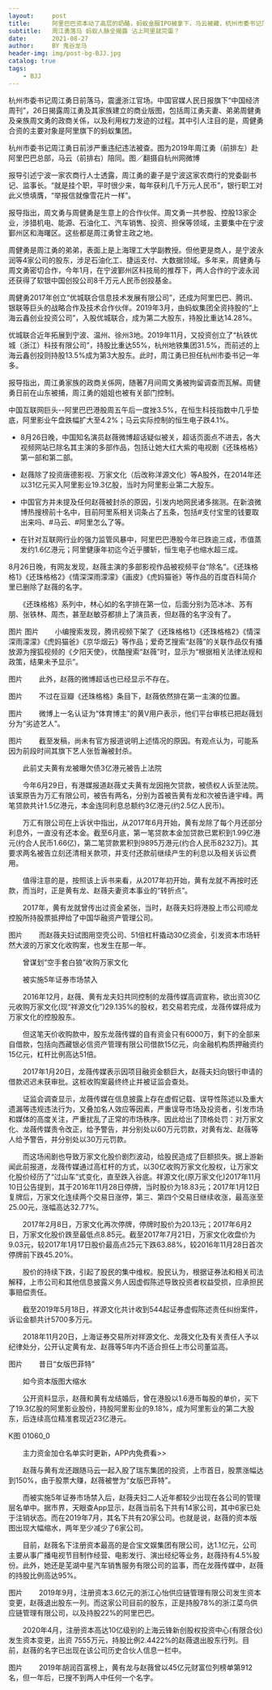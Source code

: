 ```yaml
---
layout:     post
title:      阿里巴巴资本动了高层的奶酪，蚂蚁金服IPO被拿下，马云被藏，杭州市委书记落马，连带赵薇和高晓松都被顺带封杀
subtitle:   周江勇落马 蚂蚁人脉全揭露 沾上阿里就完蛋？
date:       2021-08-27
author:     BY 鬼谷龙马
header-img: img/post-bg-BJJ.jpg
catalog: true
tags:
    - BJJ
---
```





杭州市委书记周江勇日前落马，震盪浙江官场。中国官媒人民日报旗下“中国经济周刊”，26日揭露周江勇及其家族建立的商业版图，包括周江勇夫妻、弟弟周健勇及亲族周文勇的政商关係，以及利用权力发迹的过程。其中引人注目的是，周健勇合资的主要对象是阿里旗下的蚂蚁集团。

杭州市委书记周江勇日前涉严重违纪违法被查。图为2019年周江勇（前排左）赴阿里巴巴总部，马云（前排右）陪同。图／翻摄自杭州网微博

报导引述宁波一家农商行人士透露，周江勇的妻子是宁波这家农商行的党委副书记、监事长。“就是挂个职，平时很少来，每年获利几千万元人民币”，银行职工对此义愤填膺，“举报信就像雪花片一样”。

报导指出，周文勇与周健勇是生意上的合作伙伴。周文勇一共参股、控股13家企业，涉猎机电、能源、石油化工、汽车销售、投资、担保等领域，主要集中在宁波鄞州区和海曙区。这些都是周江勇曾主政之地。

周健勇是周江勇的弟弟，表面上是上海理工大学副教授。但他更是商人，是宁波永润等4家公司的股东，涉足石油化工、捷运支付、大数据领域。多年来，周健勇与周文勇密切合作，今年1月，在宁波鄞州区科技局的推荐下，两人合作的宁波永润还获得了软银中国创投公司8千万元人民币创投基金。

周健勇2017年创立“优城联合信息技术发展有限公司”，还成为阿里巴巴、腾讯、银联等巨头的战略合作及技术合作伙伴。2019年3月，由蚂蚁集团全资持股的“上海云鑫创业投资公司”，入股优城联合，成为第二大股东，持股比重达14.28%。

优城联合近年拓展到宁波、温州、徐州3地。2019年11月，又投资创立了“杭铁优城（浙江）科技有限公司”，持股比重达55%，杭州地铁集团31.5%，而前述的上海云鑫创投则持股13.5%成为第3大股东。此时，周江勇已担任杭州市委书记一年多。

报导指出，周江勇家族的政商关係网，随著7月间周文勇被拘留调查而瓦解。周健勇日前在山东被捕，周江勇的姐姐也被有关部门控制。

中国互联网巨头--阿里巴巴港股周五午后一度挫3.5%，在恒生科技指数中几乎垫底，阿里影业午盘跌幅扩大至4.2%；马云实际控制的恒生电子跌4.1%。

* 8月26日晚，中国知名演员赵薇微博超话疑似被关，超话页面点不进去，各大视频网站已除名其主演的多部作品，包括让她大红大紫的电视剧《还珠格格》第一部和第二部。

* 赵薇除了投资唐德影视、万家文化（后改称洋源文化）等A股外，在2014年还以31亿元买入阿里影业19.3亿股，当时为阿里影业第二大股东。

* 中国官方并未提及任何赵薇被封杀的原因，引发内地网民诸多揣测。在新浪微博热搜榜前十名中，目前阿里系相关词条占了五条，包括#支付宝里的钱要取出来吗、#马云、#阿里怎么了等。

* 在针对互联网行业的强力监管风暴中，阿里巴巴港股今年已跌逾三成，市值蒸发约1.6亿港元；阿里健康年初迄今近乎腰斩，恒生电子也缩水超三成。

8月26日晚，有网友发现，赵薇主演的多部影视作品被视频平台“除名”。《还珠格格1》《还珠格格2》《情深深雨濛濛》《画皮》《虎妈猫爸》等作品的百度百科简介里已删除了赵薇的名字。

　　《还珠格格》系列中，林心如的名字排在第一位，后面分别为范冰冰、苏有朋、张铁林、周杰，甚至赵敏芬都排上了演员表，但赵薇的名字没有了。

图片
图片
　　小编搜索发现，腾讯视频下架了《还珠格格1》《还珠格格2》《情深深雨濛濛》《虎妈猫爸》《京华烟云》等作品；爱奇艺搜索“赵薇”的关联作品仅有播放源为搜狐视频的《夕阳天使》，优酷搜索“赵薇”时，显示为“根据相关法律法规和政策，结果未予显示”。

图片
　　此外，赵薇的微博超话也已经显示不存在。

图片
　　不过在豆瓣《还珠格格》条目下，赵薇依然排在第一主演的位置。

图片
　　微博上一名认证为“体育博主”的黄V用户表示，他们平台审核已把赵薇划分为“劣迹艺人”。

图片
　　截至发稿，尚未有官方报道说明上述情况的原因。有观点认为，可能系因为前段时间其旗下艺人张哲瀚被封杀。

　　此前丈夫黄有龙被曝欠债3亿港元被告上法院

　　今年6月29日，有港媒报道赵薇丈夫黄有龙因拖欠贷款，被债权人诉至法院。该案原告为万汇有限公司，被告有两名，分别为首被告黄有龙和次被告逄宇峰。两笔贷款共计1.5亿港元，本金连同利息总额约3亿港元(约2.5亿人民币)。

　　万汇有限公司在上诉状中指出，从2017年6月开始，黄有龙除了每个月还部分利息外，一直没有还本金。截至6月底，第一笔贷款本金加贷款已累积到1.99亿港元(约合人民币1.66亿)，第二笔贷款累积到9895万港元(约合人民币8232万)。其要求两名被告立刻还清相关款项，并支付还款前继续产生的利息以及相关诉讼费用。

　　值得注意的是，按照该上诉书来看，从2017年初开始，黄有龙就不再按时还款，而当时，正是黄有龙、赵薇夫妻资本事业的“转折点”。

　　2017年，黄有龙就曾传出过资金紧张，当时，赵薇夫妇将港股上市公司顺龙控股所持股票抵押给了中国华融资产管理公司。

图片
　　而赵薇夫妇试图用空壳公司、51倍杠杆撬动30亿资金，引发资本市场轩然大波的万家文化收购案，也发生在那一年。

　　曾谋划“空手套白狼”收购万家文化

　　被实施5年证券市场禁入



　　2016年12月，赵薇、黄有龙夫妇共同控制的龙薇传媒高调宣称，欲出资30亿元收购万家文化(现“祥源文化”)29.135%的股权，若交易若完成，龙薇传媒将成为万家文化的控股股东。

　　但这笔天价收购款中，股东龙薇传媒的自有资金只有6000万，剩下的全部来自借款，包括向西藏银必信资产管理有限公司借款15亿元，向金融机构质押融资约15亿元，杠杆比例高达51倍。

　　2017年1月20日，龙薇传媒表示因项目融资金额巨大，赵薇夫妇向银行申请的借款迟迟未获审批。这桩收购案最终终止并被证监会查处。

　　证监会调查显示，龙薇传媒在信息披露上存在虚假记载、误导性陈述以及重大遗漏等违规违法行为，又叠加名人效应等因素，严重误导市场及投资者，引发市场和媒体的高度关注，严重扰乱了正常的市场秩序。因此给出了顶格处罚：对万家文化、龙薇传媒责令改正，给予警告，并分别处以60万元罚款，对黄有龙、赵薇等人给予警告，并分别处以30万元罚款。

　　而这场闹剧也导致万家文化股价剧烈波动，给股民造成了巨额损失。据上游新闻此前报道，龙薇传媒通过高杠杆的方式，以30亿收购万家文化股权，让万家文化股价经历了“过山车”式变化，直至跌入谷底。祥源文化(原万家文化)2017年11月10日公告提到，其于2016年11月28日停牌，当时股价为18.83元；2017年1月12日复牌后，万家文化连续两个交易日涨停，第三、第四个交易日继续收涨，最高涨至25.00元，涨幅高达32.77%。

　　2017年2月8日，万家文化再次停牌，停牌时股价为20.13元；2017年6月2日，万家文化股价跌至最低点8.85元。截至2017年7月21日，万家文化收盘价为9.03元，较2017年1月17日股价最高点25元下跌63.88%，较2016年11月28日首次停牌前下跌45.20%。

　　股价的持续下跌，引起了股民的集中维权。股民认为，根据证券法和相关司法解释，上市公司和其他信息披露义务人因虚假陈述导致投资者权益受损，应承担民事赔偿责任。

　　截至2019年5月18日，祥源文化共计收到544起证券虚假陈述责任纠纷案件，诉讼金额共计5700多万元。

　　2018年11月20日，上海证券交易所对祥源文化、龙薇文化及有关责任人予以纪律处分，公开认定黄有龙、赵薇等5年内不适合担任上市公司董监高。

图片
　　昔日“女版巴菲特”

　　如今资本版图大缩水

　　公开资料显示，赵薇和黄有龙结婚后，曾在港股以1.6港币每股的单价，买下了19.3亿股的阿里影业股份，持股阿里影业的9.18%，成为阿里影业的第二大股东，后连续高位精准套现近23亿港元。

K图 01060_0

　　主力资金加仓名单实时更新，APP内免费看>>

　　赵薇与黄有龙还跟随马云一起入股了瑞东集团的投资，上市首日，股票涨幅达到150%，由于股票大赚，赵薇被誉为“女版巴菲特”。

　　而被实施5年证券市场禁入后，赵薇夫妇二人近年都较少出现在各公司的管理层名单中。据市界，天眼查App显示，赵薇当前名下共有14家公司，其中6家已处于注销状态。而在2019年7月，其名下共有20家公司。也就是说，赵薇的资本版图出现大幅缩水，两年至少减少了6家公司。

　　目前，赵薇名下注册资本最高的是合宝文娱集团有限公司，达1.1亿元，公司主要从事广播电视节目制作经营、电影发行、演出经纪等业务，赵薇持有4.5%股份。此外，她还是芜湖中星汽车销售服务有限公司的监事，而在龙薇传媒中，赵薇的持股比例高达95%。

图片
　　2019年9月，注册资本3.6亿元的浙江心怡供应链管理有限公司发生资本变更，赵薇退出股东一列。而这家公司目前的股东，正是持股78%的浙江菜鸟供应链管理有限公司，以及持股22%的阿里巴巴。

　　2020年4月，注册资本高达10亿级别的上海云锋新创股权投资中心(有限合伙)发生资本变更，出资 7555万元，持股比例2.4422%的赵薇退出股东行列。目前，赵薇的名字已出现在该公司历史合伙人信息一栏中。

图片
　　2019年胡润百富榜上，黄有龙与赵薇曾以45亿元财富位列榜单第912名，但一年后，已搜不到两人中任何一个名字。
